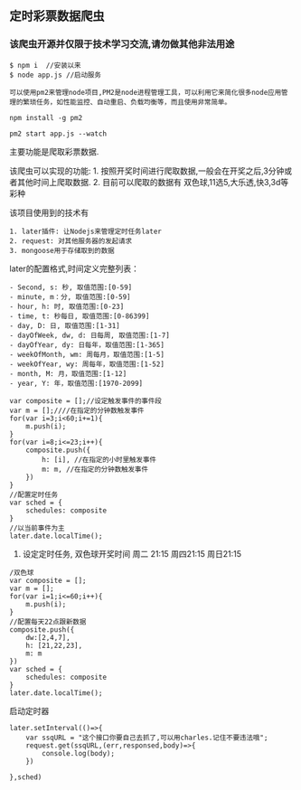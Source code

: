 ## 定时彩票数据爬虫

### 该爬虫开源并仅限于技术学习交流,请勿做其他非法用途

 
```
$ npm i  //安装以来
$ node app.js //启动服务

可以使用pm2来管理node项目,PM2是node进程管理工具，可以利用它来简化很多node应用管理的繁琐任务，如性能监控、自动重启、负载均衡等，而且使用非常简单。

npm install -g pm2

pm2 start app.js --watch
```

主要功能是爬取彩票数据.

该爬虫可以实现的功能:
	1. 按照开奖时间进行爬取数据,一般会在开奖之后,3分钟或者其他时间上爬取数据.
	2. 目前可以爬取的数据有 双色球,11选5,大乐透,快3,3d等彩种

该项目使用到的技术有

	1. later插件: 让Nodejs来管理定时任务later
	2. request: 对其他服务器的发起请求
	3. mongoose用于存储取到的数据


later的配置格式,时间定义完整列表：

	- Second, s: 秒, 取值范围:[0-59]
	- minute, m：分, 取值范围:[0-59]
	- hour, h: 时, 取值范围:[0-23]
	- time, t: 秒每日, 取值范围:[0-86399]
	- day, D: 日, 取值范围:[1-31]
	- dayOfWeek, dw, d: 日每周, 取值范围:[1-7]
	- dayOfYear, dy: 日每年，取值范围:[1-365]
	- weekOfMonth, wm: 周每月，取值范围:[1-5]
	- weekOfYear, wy: 周每年，取值范围:[1-52]
	- month, M: 月，取值范围:[1-12]
	- year, Y: 年，取值范围:[1970-2099]

```
var composite = [];//设定触发事件的事件段
var m = [];////在指定的分钟数触发事件
for(var i=3;i<60;i+=1){
    m.push(i);
}
for(var i=8;i<=23;i++){
    composite.push({
        h: [i], //在指定的小时里触发事件
        m: m, //在指定的分钟数触发事件
    })
}
//配置定时任务
var sched = {
    schedules: composite
}
//以当前事件为主
later.date.localTime();

```


1. 设定定时任务,
双色球开奖时间 周二 21:15 周四21:15 周日21:15
```
/双色球
var composite = [];
var m = [];
for(var i=1;i<=60;i++){
    m.push(i);
}
//配置每天22点跟新数据
composite.push({
    dw:[2,4,7],
    h: [21,22,23],
    m: m
})
var sched = {
    schedules: composite
}
later.date.localTime();

```

启动定时器

```
later.setInterval(()=>{
    var ssqURL = "这个接口你要自己去抓了,可以用charles.记住不要违法哦";
    request.get(ssqURL,(err,responsed,body)=>{
        console.log(body);
    })

},sched)

```










